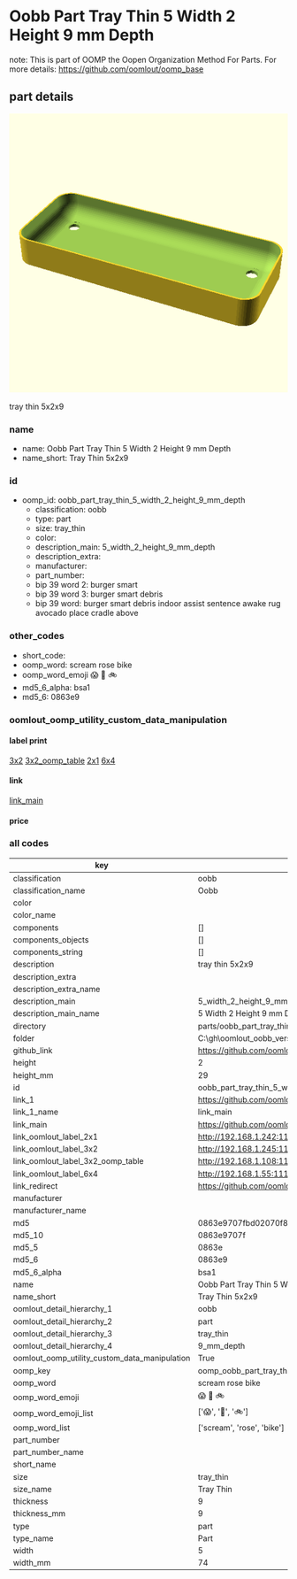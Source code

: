 # Oobb Part Tray Thin 5 Width 2 Height 9 mm Depth  

note: This is part of OOMP the Oopen Organization Method For Parts. For more details: https://github.com/oomlout/oomp_base

##  part details
  

[![](3dpr.png)](3dpr.png)

tray thin 5x2x9



### name
* name: Oobb Part Tray Thin 5 Width 2 Height 9 mm Depth
* name_short: Tray Thin 5x2x9 
### id
* oomp_id: oobb_part_tray_thin_5_width_2_height_9_mm_depth
  * classification: oobb
  * type: part
  * size: tray_thin
  * color: 
  * description_main: 5_width_2_height_9_mm_depth
  * description_extra: 
  * manufacturer: 
  * part_number: 
  * bip 39 word 2: burger smart
  * bip 39 word 3: burger smart debris
  * bip 39 word: burger smart debris indoor assist sentence awake rug avocado place cradle above

### other_codes
* short_code: 
* oomp_word: scream rose bike
* oomp_word_emoji :scream: :rose: :bike:
* md5_6_alpha: bsa1
* md5_6: 0863e9






### oomlout_oomp_utility_custom_data_manipulation
#### label print
[3x2](http://192.168.1.245:1112/?label=oomp%20bsa1)
[3x2_oomp_table](http://192.168.1.108:1112/?label=oomp%20bsa1)
[2x1](http://192.168.1.242:1112/?label=oomp%20bsa1)
[6x4](http://192.168.1.55:1112/?label=oomp%20bsa1)    

#### link

[link_main](https://github.com/oomlout/oomlout_oobb_version_4_generated_parts/tree/main/navigation_oomp/oobb/part/tray_thin/5_width_2_height_9_mm_depth/part)                              

#### price







### all codes 
| key | value |  
| --- | --- |  
| classification | oobb |  
| classification_name | Oobb |  
| color |  |  
| color_name |  |  
| components | [] |  
| components_objects | [] |  
| components_string | [] |  
| description | tray thin 5x2x9 |  
| description_extra |  |  
| description_extra_name |  |  
| description_main | 5_width_2_height_9_mm_depth |  
| description_main_name | 5 Width 2 Height 9 mm Depth |  
| directory | parts/oobb_part_tray_thin_5_width_2_height_9_mm_depth |  
| folder | C:\gh\oomlout_oobb_version_4_generated_parts\parts\oobb_part_tray_thin_5_width_2_height_9_mm_depth |  
| github_link | https://github.com/oomlout/oomlout_oomp_part_src/tree/main/parts/oobb_part_tray_thin_5_width_2_height_9_mm_depth |  
| height | 2 |  
| height_mm | 29 |  
| id | oobb_part_tray_thin_5_width_2_height_9_mm_depth |  
| link_1 | https://github.com/oomlout/oomlout_oobb_version_4_generated_parts/tree/main/navigation_oomp/oobb/part/tray_thin/5_width_2_height_9_mm_depth/part |  
| link_1_name | link_main |  
| link_main | https://github.com/oomlout/oomlout_oobb_version_4_generated_parts/tree/main/navigation_oomp/oobb/part/tray_thin/5_width_2_height_9_mm_depth/part |  
| link_oomlout_label_2x1 | http://192.168.1.242:1112/?label=oomp%20bsa1 |  
| link_oomlout_label_3x2 | http://192.168.1.245:1112/?label=oomp%20bsa1 |  
| link_oomlout_label_3x2_oomp_table | http://192.168.1.108:1112/?label=oomp%20bsa1 |  
| link_oomlout_label_6x4 | http://192.168.1.55:1112/?label=oomp%20bsa1 |  
| link_redirect | https://github.com/oomlout/oomlout_oobb_version_4_generated_parts/tree/main/parts/oobb_tray_thin_05_02_09 |  
| manufacturer |  |  
| manufacturer_name |  |  
| md5 | 0863e9707fbd02070f86e73070f320f5 |  
| md5_10 | 0863e9707f |  
| md5_5 | 0863e |  
| md5_6 | 0863e9 |  
| md5_6_alpha | bsa1 |  
| name | Oobb Part Tray Thin 5 Width 2 Height 9 mm Depth |  
| name_short | Tray Thin 5x2x9  |  
| oomlout_detail_hierarchy_1 | oobb |  
| oomlout_detail_hierarchy_2 | part |  
| oomlout_detail_hierarchy_3 | tray_thin |  
| oomlout_detail_hierarchy_4 | 9_mm_depth |  
| oomlout_oomp_utility_custom_data_manipulation | True |  
| oomp_key | oomp_oobb_part_tray_thin_5_width_2_height_9_mm_depth |  
| oomp_word | scream rose bike |  
| oomp_word_emoji | :scream: :rose: :bike: |  
| oomp_word_emoji_list | [':scream:', ':rose:', ':bike:'] |  
| oomp_word_list | ['scream', 'rose', 'bike'] |  
| part_number |  |  
| part_number_name |  |  
| short_name |  |  
| size | tray_thin |  
| size_name | Tray Thin |  
| thickness | 9 |  
| thickness_mm | 9 |  
| type | part |  
| type_name | Part |  
| width | 5 |  
| width_mm | 74 |  
